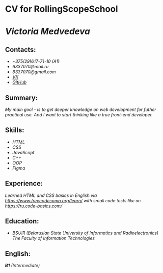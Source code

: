 # CV for RollingScopeSchool

# _**Victoria Medvedeva**_

## Contacts:
* _+375(29)617-71-10 (A1)_
* _6337070@mail.ru_
* _6337070@gmail.com_
* _[VK](https://vk.com/medvedeva903)_
* _[GitHub](https://github.com/victory-vi)_

## Summary:
_My main goal - is to get deeper knowledge on web development for futher practical use. And I want to start thinking like a true front-end developer._

## Skills:
* _HTML_
* _CSS_
* _JavaScript_
* _C++_
* _OOP_
* _Figma_

## Experience:
_Learned HTML and CSS basics in English via https://www.freecodecamp.org/learn/ with small code tests like on https://ru.code-basics.com/_

## Education:
* _*BSUIR (Belarusian State University of Informatics and Radioelectronics)*_
_The Faculty of Information Technologies_

## English:
_**B1** (Intermediate)_
